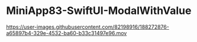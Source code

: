 # MiniApp83-SwiftUI-ModalWithValue

https://user-images.githubusercontent.com/82198916/188272876-a65897b4-329e-4532-ba60-b33c31497e96.mov

